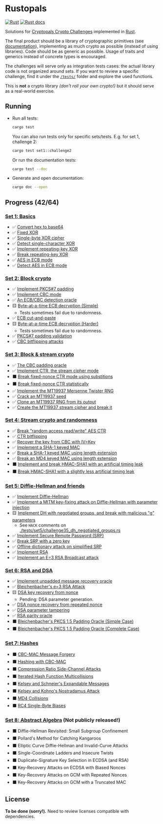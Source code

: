 # Rustopals

[![Rust](https://github.com/alvaro-cuesta/rustopals/actions/workflows/rust.yml/badge.svg)](https://github.com/alvaro-cuesta/rustopals/actions/workflows/rust.yml) [![Rust docs](https://img.shields.io/badge/Rust-docs-blue)](https://alvaro-cuesta.github.io/rustopals/rustopals/)

Solutions for [Cryptopals Crypto Challenges](https://cryptopals.com/)
implemented in [Rust](https://www.rust-lang.org/).

The final product should be a library of cryptographic primitives (see
[documentation](https://alvaro-cuesta.github.io/rustopals/rustopals/)),
implementing as much crypto as possible (instead of using libraries). Code
should be as generic as possible. Usage of traits and generics instead of
concrete types is encouraged.

The challenges will serve only as integration tests cases: the actual library
code is not organized around sets. If you want to review a specific challenge,
find it under the [`/tests/`](/tests/) folder and explore the used functions.

This is **not** a crypto library _(don't roll your own crypto!)_ but it should
serve as a real-world exercise.

## Running

- Run all tests:

    ```sh
    cargo test
    ```

    You can also run tests only for specific sets/tests. E.g. for set 1, challenge 2:

    ```sh
    cargo test set1::challenge2
    ```

    Or run the documentation tests:

    ```sh
    cargo test --doc
    ```

- Generate and open documentation:

    ```sh
    cargo doc --open
    ```

## Progress (42/64)

### [Set 1: Basics](https://cryptopals.com/sets/1)

- ✅ [Convert hex to base64](https://cryptopals.com/sets/1/challenges/1)
- ✅ [Fixed XOR](https://cryptopals.com/sets/1/challenges/2)
- ✅ [Single-byte XOR cipher](https://cryptopals.com/sets/1/challenges/3)
- ✅ [Detect single-character XOR](https://cryptopals.com/sets/1/challenges/4)
- ✅ [Implement repeating-key XOR](https://cryptopals.com/sets/1/challenges/5)
- ✅ [Break repeating-key XOR](https://cryptopals.com/sets/1/challenges/6)
- ✅ [AES in ECB mode](https://cryptopals.com/sets/1/challenges/7)
- ✅ [Detect AES in ECB mode](https://cryptopals.com/sets/1/challenges/8)

### [Set 2: Block crypto](https://cryptopals.com/sets/2)

- ✅ [Implement PKCS#7 padding](https://cryptopals.com/sets/2/challenges/9)
- ✅ [Implement CBC mode](https://cryptopals.com/sets/2/challenges/10)
- ✅ [An ECB/CBC detection oracle](https://cryptopals.com/sets/2/challenges/11)
- 🟨 [Byte-at-a-time ECB decryption (Simple)](https://cryptopals.com/sets/2/challenges/12)
  - Tests sometimes fail due to randomness.
- ✅ [ECB cut-and-paste](https://cryptopals.com/sets/2/challenges/13)
- 🟨 [Byte-at-a-time ECB decryption (Harder)](https://cryptopals.com/sets/2/challenges/14)
  - Tests sometimes fail due to randomness.
- ✅ [PKCS#7 padding validation](https://cryptopals.com/sets/2/challenges/15)
- ✅ [CBC bitflipping attacks](https://cryptopals.com/sets/2/challenges/16)

### [Set 3: Block & stream crypto](https://cryptopals.com/sets/3)

- ✅ [The CBC padding oracle](https://cryptopals.com/sets/3/challenges/17)
- ✅ [Implement CTR, the stream cipher mode](https://cryptopals.com/sets/3/challenges/18)
- ⬛ [Break fixed-nonce CTR mode using substitions](https://cryptopals.com/sets/3/challenges/19)
- ⬛ [Break fixed-nonce CTR statistically](https://cryptopals.com/sets/3/challenges/20)
- ✅ [Implement the MT19937 Mersenne Twister RNG](https://cryptopals.com/sets/3/challenges/21)
- ✅ [Crack an MT19937 seed](https://cryptopals.com/sets/3/challenges/22)
- ✅ [Clone an MT19937 RNG from its output](https://cryptopals.com/sets/3/challenges/23)
- ✅ [Create the MT19937 stream cipher and break it](https://cryptopals.com/sets/3/challenges/24)

### [Set 4: Stream crypto and randomness](https://cryptopals.com/sets/4)

- ✅ [Break "random access read/write" AES CTR](https://cryptopals.com/sets/4/challenges/25)
- ✅ [CTR bitflipping](https://cryptopals.com/sets/4/challenges/26)
- ✅ [Recover the key from CBC with IV=Key](https://cryptopals.com/sets/4/challenges/27)
- ✅ [Implement a SHA-1 keyed MAC](https://cryptopals.com/sets/4/challenges/28)
- ✅ [Break a SHA-1 keyed MAC using length extension](https://cryptopals.com/sets/4/challenges/29)
- ✅ [Break an MD4 keyed MAC using length extension](https://cryptopals.com/sets/4/challenges/30)
- ⬛ [Implement and break HMAC-SHA1 with an artificial timing leak](https://cryptopals.com/sets/4/challenges/31)
- ⬛ [Break HMAC-SHA1 with a slightly less artificial timing leak](https://cryptopals.com/sets/4/challenges/32)

### [Set 5: Diffie-Hellman and friends](https://cryptopals.com/sets/5)

- ✅ [Implement Diffie-Hellman](https://cryptopals.com/sets/5/challenges/33)
- ✅ [Implement a MITM key-fixing attack on Diffie-Hellman with parameter injection](https://cryptopals.com/sets/5/challenges/34)
- 🟨 [Implement DH with negotiated groups, and break with malicious "g" parameters](https://cryptopals.com/sets/5/challenges/35)
  - See `HACK` comments on [./tests/set5/challenge35_dh_negotiated_groups.rs](./tests/set5/challenge35_dh_negotiated_groups.rs)
- ✅ [Implement Secure Remote Password (SRP)](https://cryptopals.com/sets/5/challenges/36)
- ✅ [Break SRP with a zero key](https://cryptopals.com/sets/5/challenges/37)
- ✅ [Offline dictionary attack on simplified SRP](https://cryptopals.com/sets/5/challenges/38)
- ✅ [Implement RSA](https://cryptopals.com/sets/5/challenges/39)
- ✅ [Implement an E=3 RSA Broadcast attack](https://cryptopals.com/sets/5/challenges/40)

### [Set 6: RSA and DSA](https://cryptopals.com/sets/6)

- ✅ [Implement unpadded message recovery oracle](https://cryptopals.com/sets/6/challenges/41)
- ✅ [Bleichenbacher's e=3 RSA Attack](https://cryptopals.com/sets/6/challenges/42)
- 🟨 [DSA key recovery from nonce](https://cryptopals.com/sets/6/challenges/43)
  - Pending: DSA parameter generation.
- ✅ [DSA nonce recovery from repeated nonce](https://cryptopals.com/sets/6/challenges/44)
- ✅ [DSA parameter tampering](https://cryptopals.com/sets/6/challenges/45)
- ✅ [RSA parity oracle](https://cryptopals.com/sets/6/challenges/46)
- ⬛ [Bleichenbacher's PKCS 1.5 Padding Oracle (Simple Case)](https://cryptopals.com/sets/6/challenges/47)
- ⬛ [Bleichenbacher's PKCS 1.5 Padding Oracle (Complete Case)](https://cryptopals.com/sets/6/challenges/48)

### [Set 7: Hashes](https://cryptopals.com/sets/7)

- ⬛ [CBC-MAC Message Forgery](https://cryptopals.com/sets/7/challenges/49)
- ⬛ [Hashing with CBC-MAC](https://cryptopals.com/sets/7/challenges/50)
- ⬛ [Compression Ratio Side-Channel Attacks](https://cryptopals.com/sets/7/challenges/51)
- ⬛ [Iterated Hash Function Multicollisions](https://cryptopals.com/sets/7/challenges/52)
- ⬛ [Kelsey and Schneier's Expandable Messages](https://cryptopals.com/sets/7/challenges/53)
- ⬛ [Kelsey and Kohno's Nostradamus Attack](https://cryptopals.com/sets/7/challenges/54)
- ⬛ [MD4 Collisions](https://cryptopals.com/sets/7/challenges/55)
- ⬛ [RC4 Single-Byte Biases](https://cryptopals.com/sets/7/challenges/56)

### [Set 8: Abstract Algebra](https://cryptopals.com/sets/8) (Not publicly released!)

- ⬛ Diffie-Hellman Revisited: Small Subgroup Confinement
- ⬛ Pollard's Method for Catching Kangaroos
- ⬛ Elliptic Curve Diffie-Hellman and Invalid-Curve Attacks
- ⬛ Single-Coordinate Ladders and Insecure Twists
- ⬛ Duplicate-Signature Key Selection in ECDSA (and RSA)
- ⬛ Key-Recovery Attacks on ECDSA with Biased Nonces
- ⬛ Key-Recovery Attacks on GCM with Repeated Nonces
- ⬛ Key-Recovery Attacks on GCM with a Truncated MAC

## License

**To be done (sorry!).** Need to review licenses compatible with dependencies.
